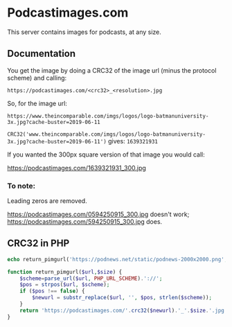 # Podcastimages.com

This server contains images for podcasts, at any size.

## Documentation

You get the image by doing a CRC32 of the image url (minus the protocol scheme) and calling:

`https://podcastimages.com/<crc32>_<resolution>.jpg`

So, for the image url:

`https://www.theincomparable.com/imgs/logos/logo-batmanuniversity-3x.jpg?cache-buster=2019-06-11`

`CRC32('www.theincomparable.com/imgs/logos/logo-batmanuniversity-3x.jpg?cache-buster=2019-06-11')` gives: `1639321931`

If you wanted the 300px square version of that image you would call:

https://podcastimages.com/1639321931_300.jpg

### To note:

Leading zeros are removed.

https://podcastimages.com/0594250915_300.jpg doesn't work; https://podcastimages.com/594250915_300.jpg does.

## CRC32 in PHP

```php
echo return_pimgurl('https://podnews.net/static/podnews-2000x2000.png',300);

function return_pimgurl($url,$size) {
    $scheme=parse_url($url, PHP_URL_SCHEME).'://';
    $pos = strpos($url, $scheme);
    if ($pos !== false) {
        $newurl = substr_replace($url, '', $pos, strlen($scheme));
    }
    return 'https://podcastimages.com/'.crc32($newurl).'_'.$size.'.jpg';
}
```
